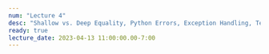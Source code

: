 ```yaml
---
num: "Lecture 4"
desc: "Shallow vs. Deep Equality, Python Errors, Exception Handling, Testing"
ready: true
lecture_date: 2023-04-13 11:00:00.00-7:00
---
```

